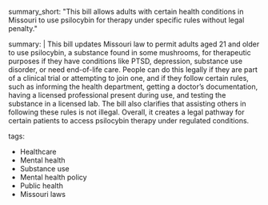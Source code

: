 summary_short: "This bill allows adults with certain health conditions in Missouri to use psilocybin for therapy under specific rules without legal penalty."

summary: |
  This bill updates Missouri law to permit adults aged 21 and older to use psilocybin, a substance found in some mushrooms, for therapeutic purposes if they have conditions like PTSD, depression, substance use disorder, or need end-of-life care. People can do this legally if they are part of a clinical trial or attempting to join one, and if they follow certain rules, such as informing the health department, getting a doctor’s documentation, having a licensed professional present during use, and testing the substance in a licensed lab. The bill also clarifies that assisting others in following these rules is not illegal. Overall, it creates a legal pathway for certain patients to access psilocybin therapy under regulated conditions.

tags:
  - Healthcare
  - Mental health
  - Substance use
  - Mental health policy
  - Public health
  - Missouri laws
